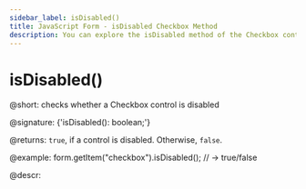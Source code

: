 ```yaml
---
sidebar_label: isDisabled()
title: JavaScript Form - isDisabled Checkbox Method 
description: You can explore the isDisabled method of the Checkbox control of Form in the documentation of the DHTMLX JavaScript UI library. Browse developer guides and API reference, try out code examples and live demos, and download a free 30-day evaluation version of DHTMLX Suite.
---
```


# isDisabled()

@short: checks whether a Checkbox control is disabled

@signature: {'isDisabled(): boolean;'}

@returns:
`true`, if a control is disabled. Otherwise, `false`.

@example:
form.getItem("checkbox").isDisabled(); // -> true/false

@descr:
